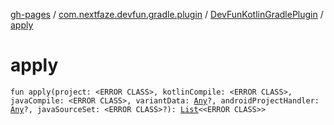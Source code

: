 [gh-pages](../../index.md) / [com.nextfaze.devfun.gradle.plugin](../index.md) / [DevFunKotlinGradlePlugin](index.md) / [apply](./apply.md)

# apply

`fun apply(project: <ERROR CLASS>, kotlinCompile: <ERROR CLASS>, javaCompile: <ERROR CLASS>, variantData: `[`Any`](https://kotlinlang.org/api/latest/jvm/stdlib/kotlin/-any/index.html)`?, androidProjectHandler: `[`Any`](https://kotlinlang.org/api/latest/jvm/stdlib/kotlin/-any/index.html)`?, javaSourceSet: <ERROR CLASS>?): `[`List`](https://kotlinlang.org/api/latest/jvm/stdlib/kotlin.collections/-list/index.html)`<<ERROR CLASS>>`